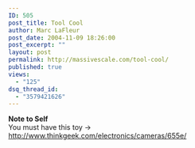 ```yaml
---
ID: 505
post_title: Tool Cool
author: Marc LaFleur
post_date: 2004-11-09 18:26:00
post_excerpt: ""
layout: post
permalink: http://massivescale.com/tool-cool/
published: true
views:
  - "125"
dsq_thread_id:
  - "3579421626"
---
```

<div class="Section1"> <p><b><span style='; font-weight:bold'>Note to Self</span></b><br /> You must have this toy -&gt; <a href="http://www.thinkgeek.com/electronics/cameras/655e/">http://www.thinkgeek.com/electronics/cameras/655e/</a></p> <p>&nbsp;</p> <p>&nbsp;</p></div>